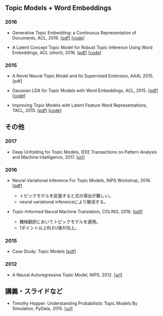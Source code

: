 ## Topic Models + Word Embeddings
### 2016
- Generative Topic Embedding: a Continuous Representation of Documents, ACL, 2016.
[[pdf]](http://bigml.cs.tsinghua.edu.cn/~jun/pub/topic-embedding-acl2016.pdf)
[[code]](https://github.com/askerlee/topicvec)

- A Latent Concept Topic Model for Robust Topic Inference Using Word Embeddings, ACL (short), 2016.
[[pdf]](https://www.aclweb.org/anthology/P/P16/P16-2062.pdf)
[[code]](https://github.com/weihua916/LCTM)

### 2015
- A Novel Neural Topic Model and Its Supervised Extension, AAAI, 2015.
[pdf]

- Gaussian LDA for Topic Models with Word Embeddings, ACL, 2015.
[[pdf]](http://www.aclweb.org/anthology/P15-1077)
[[code]](https://github.com/rajarshd/Gaussian_LDA)

- Improving Topic Models with Latent Feature Word Representations, TACL, 2015.
[[pdf]](https://transacl.org/ojs/index.php/tacl/article/viewFile/582/132)
[[code]](https://github.com/datquocnguyen/LFTM)

## その他
### 2017
- Deep Unfolding for Topic Models, IEEE Transactions on Pattern Analysis and Machine Intelligence, 2017.
[[url]](http://ieeexplore.ieee.org/document/7869412/)


### 2016
- Neural Variational Inference For Topic Models, NIPS Workshop, 2016.
[[pdf]](http://bayesiandeeplearning.org/papers/BDL_27.pdf)
  - トピックモデルを拡張すると式の導出が難しい。
  - neural variational inferenceにより解消する。

- Topic-Informed Neural Machine Translation, COLING, 2016.
[[pdf]](http://aclweb.org/anthology/C/C16/C16-1170.pdf)
  - 機械翻訳においてトピックモデルを適用。
  - 1ポイント以上BLEU値が向上。

### 2015
- Case Study: Topic Models
[[pdf]](http://www.cs.cmu.edu/~epxing/Class/10708-15/notes/10708_scribe_lecture15.pdf)

### 2012
- A Neural Autoregressive Topic Model, NIPS, 2012.
[[url]](https://papers.nips.cc/paper/4613-a-neural-autoregressive-topic-model)


## 講義・スライドなど
- Timothy Hopper: Understanding Probabilistic Topic Models By Simulation, PyData, 2015.
[[url]](https://www.youtube.com/watch?v=_R66X_udxZQ&feature=youtu.be)

